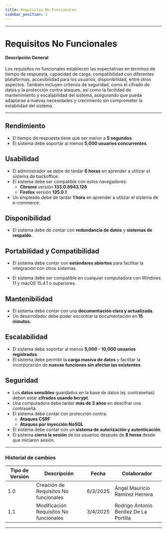 ```yaml
---
title: Requisitos No Funcionales
sidebar_position: 2
---
```


---

# Requisitos No Funcionales

#### Descripción General

Los requisitos no funcionales establecen las expectativas en términos de tiempo de respuesta, capacidad de carga, compatibilidad con diferentes plataformas, accesibilidad para los usuarios, disponibilidad, entre otros aspectos. También incluyen criterios de seguridad, como el cifrado de datos y la protección contra ataques, así como la facilidad de mantenimiento y escalabilidad del sistema, asegurando que pueda adaptarse a nuevas necesidades y crecimiento sin comprometer la estabilidad del sistema.

---

## Rendimiento

- El tiempo de respuesta tiene que ser menor a **5 segundos**.
- El sistema debe soportar al menos **5,000 usuarios concurrentes**.

## Usabilidad

- El administrador se debe de tardar **6 horas** en aprender a utilizar el sistema de backoffice.
- El sistema debe ser compatible con estos navegadores:
  - **Chrome** versión **133.0.6943.126**
  - **Firefox** versión **135.0.1**
- Un empleado debe de tardar **1 hora** en aprender a utilizar el sistema de e-commerce.

## Disponibilidad

- El sistema debe de contar con **redundancia de datos** y **sistemas de respaldo**.

## Portabilidad y Compatibilidad

- El sistema debe contar con **estándares abiertos** para facilitar la integración con otros sistemas.

- El sistema debe ser compatible en cualquier computadora con Windows 11 y macOS 15.4.1 o superiores. 

## Mantenibilidad

- El sistema debe contar con una **documentación clara y actualizada**.
- Un desarrollador debe poder encontrar la documentación en **15 minutos**.

## Escalabilidad

- El sistema debe soportar al menos **5,000 - 10,000 usuarios registrados**.
- El sistema debe permitir la **carga masiva de datos** y facilitar la incorporación de **nuevas funciones sin afectar las existentes**.

## Seguridad

- Los **datos sensibles** guardados en la base de datos (ej. contraseñas) deben estar **cifrados usando bcrypt**.
- Una computadora debe tardar **más de 3 años** en descifrar una contraseña.
- El sistema debe contar con protección contra:
  - **Ataques CSRF**
  - **Ataques por inyección NoSQL**
- El sistema debe contar con un **sistema de autorización y autenticación**.
- El sistema **cierra la sesión** de los usuarios después de **8 horas** desde que iniciaron sesión.

---

### Historial de cambios

| Tipo de Versión | Descripción                            | Fecha    | Colaborador                            |
| --------------- | -------------------------------------- | -------- | -------------------------------------- |
| 1.0             | Creación de Requisitos No funcionales  | 6/3/2025 | Ángel Mauricio Ramírez Herrera         |
| 1.1             | Modificación Requisitos No funcionales | 3/4/2025 | Rodrigo Antonio Benítez De La Portilla |

---
